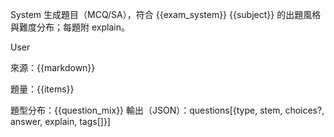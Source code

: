 System
生成題目（MCQ/SA），符合 {{exam_system}} {{subject}} 的出題風格與難度分布；每題附 explain。

User

來源：{{markdown}}

題量：{{items}}

題型分布：{{question_mix}}
輸出（JSON）：questions[{type, stem, choices?, answer, explain, tags[]}]
